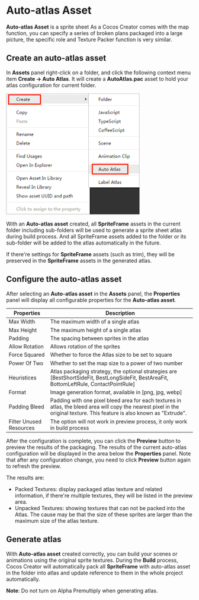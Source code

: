 # Auto-atlas Asset

**Auto-atlas Asset** is a sprite sheet As a Cocos Creator comes with the map function, you can specify a series of broken plans packaged into a large picture, the specific role and Texture Packer function is very similar.

## Create an auto-atlas asset

In **Assets** panel right-click on a folder, and click the following context menu item **Create -> Auto Atlas**. It will create a **AutoAtlas.pac** asset to hold your atlas configuration for current folder.

![create auto atlas](auto-atlas/create-auto-atlas.png)

With an **Auto-atlas asset** created, all **SpriteFrame** assets in the current folder including sub-folders will be used to generate a sprite sheet atlas during build process.  And all SpriteFrame assets added to the folder or its sub-folder will be added to the atlas automatically in the future.

If there're settings for **SpriteFrame** assets (such as trim), they will be preserved in the **SpriteFrame** assets in the generated atlas.

## Configure the auto-atlas asset

After selecting an **Auto-atlas asset** in the **Assets** panel, the **Properties** panel will display all configurable properties for the **Auto-atlas asset**.

| Properties | Description
| -------------- | ----------- |
| Max Width  |The maximum width of a single atlas
| Max Height | The maximum height of a single atlas
| Padding | The spacing between sprites in the atlas
| Allow Rotation | Allows rotation of the sprites
| Force Squared | Whether to force the Atlas size to be set to square
| Power Of Two | Whether to set the map size to a power of two number
| Heuristices | Atlas packaging strategy, the optional strategies are [BestShortSideFit, BestLongSideFit, BestAreaFit, BottomLeftRule, ContactPointRule]
| Format | Image generation format, available in [png, jpg, webp]
| Padding Bleed | Padding with one pixel bleed area for each textures in atlas, the bleed area will copy the nearest pixel in the original texture. This feature is also known as "Extrude".
| Filter Unused Resources | The option will not work in preview process, it only work in build process

After the configuration is complete, you can click the **Preview** button to preview the results of the packaging. The results of the current auto-atlas configuration will be displayed in the area below the **Properties** panel.
Note that after any configuration change, you need to click **Preview** button again to refresh the preview.

The results are:

- Packed Textures: display packaged atlas texture and related information, if there're multiple textures, they will be listed in the preview area.
- Unpacked Textures: showing textures that can not be packed into the Atlas. The cause may be that the size of these sprites are larger than the maximum size of the atlas texture.

## Generate atlas

With **Auto-atlas asset** created correctly, you can build your scenes or animations using the original sprite textures. During the **Build** process, Cocos Creator will automatically pack all **SpriteFrame** with auto-atlas asset in the folder into atlas and update reference to them in the whole project automatically.

**Note**: Do not turn on Alpha Premultiply when generating atlas.
